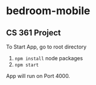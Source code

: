 # bedroom-mobile

## CS 361 Project

To Start App, go to root directory
1. `npm install` node packages
2. `npm start`

App will run on Port 4000.
